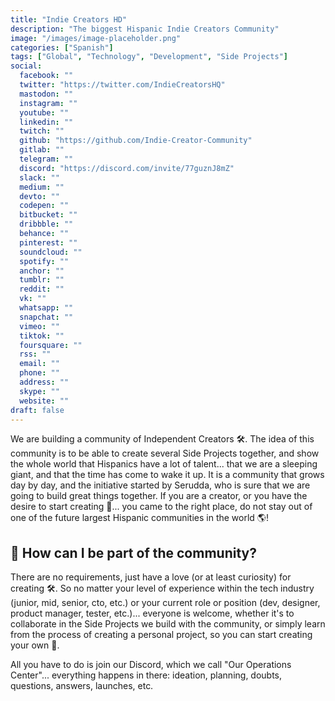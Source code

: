 ```yaml
---
title: "Indie Creators HD"
description: "The biggest Hispanic Indie Creators Community"
image: "/images/image-placeholder.png"
categories: ["Spanish"]
tags: ["Global", "Technology", "Development", "Side Projects"]
social:
  facebook: ""
  twitter: "https://twitter.com/IndieCreatorsHQ"
  mastodon: ""
  instagram: ""
  youtube: ""
  linkedin: ""
  twitch: ""
  github: "https://github.com/Indie-Creator-Community"
  gitlab: ""
  telegram: ""
  discord: "https://discord.com/invite/77guznJ8mZ"
  slack: ""
  medium: ""
  devto: ""
  codepen: ""
  bitbucket: ""
  dribbble: ""
  behance: ""
  pinterest: ""
  soundcloud: ""
  spotify: ""
  anchor: ""
  tumblr: ""
  reddit: ""
  vk: ""
  whatsapp: ""
  snapchat: ""
  vimeo: ""
  tiktok: ""
  foursquare: ""
  rss: ""
  email: ""
  phone: ""
  address: ""
  skype: ""
  website: ""
draft: false
---
```


We are building a community of Independent Creators 🛠️. The idea of this community is to be able to create several Side Projects together, and show the whole world that Hispanics have a lot of talent... that we are a sleeping giant, and that the time has come to wake it up. It is a community that grows day by day, and the initiative started by Serudda, who is sure that we are going to build great things together. If you are a creator, or you have the desire to start creating 🚀... you came to the right place, do not stay out of one of the future largest Hispanic communities in the world 🌎!

## 🍿 How can I be part of the community?
There are no requirements, just have a love (or at least curiosity) for creating 🛠️. So no matter your level of experience within the tech industry (junior, mid, senior, cto, etc.) or your current role or position (dev, designer, product manager, tester, etc.)... everyone is welcome, whether it's to collaborate in the Side Projects we build with the community, or simply learn from the process of creating a personal project, so you can start creating your own 🥳.

All you have to do is join our Discord, which we call "Our Operations Center"... everything happens in there: ideation, planning, doubts, questions, answers, launches, etc.
